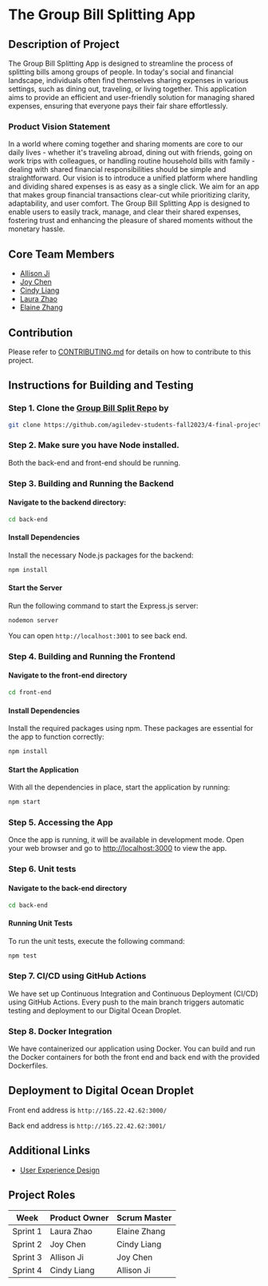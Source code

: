# The Group Bill Splitting App

## Description of Project

The Group Bill Splitting App is designed to streamline the process of splitting bills among groups of people. In today's social and financial landscape, individuals often find themselves sharing expenses in various settings, such as dining out, traveling, or living together. This application aims to provide an efficient and user-friendly solution for managing shared expenses, ensuring that everyone pays their fair share effortlessly.

### Product Vision Statement

In a world where coming together and sharing moments are core to our daily lives - whether it's traveling abroad, dining out with friends, going on work trips with colleagues, or handling routine household bills with family - dealing with shared financial responsibilities should be simple and straightforward. Our vision is to introduce a unified platform where handling and dividing shared expenses is as easy as a single click. We aim for an app that makes group financial transactions clear-cut while prioritizing clarity, adaptability, and user comfort. The Group Bill Splitting App is designed to enable users to easily track, manage, and clear their shared expenses, fostering trust and enhancing the pleasure of shared moments without the monetary hassle.

## Core Team Members

- [Allison Ji](https://github.com/Allison67)
- [Joy Chen](https://github.com/joyc7)
- [Cindy Liang](https://github.com/cindyliang01)
- [Laura Zhao](https://github.com/HedwigO)
- [Elaine Zhang](https://github.com/elaineZhang67)

## Contribution

Please refer to [CONTRIBUTING.md](CONTRIBUTING.md) for details on how to contribute to this project.

## Instructions for Building and Testing

### Step 1. Clone the [Group Bill Split Repo](https://github.com/agiledev-students-fall2023/4-final-project-group-bill-splitting-app) by

```bash
git clone https://github.com/agiledev-students-fall2023/4-final-project-group-bill-splitting-app.git
```

### Step 2. Make sure you have Node installed.

Both the back-end and front-end should be running.

### Step 3. Building and Running the Backend

#### Navigate to the backend directory:

```bash
cd back-end
```

#### Install Dependencies

Install the necessary Node.js packages for the backend:

```bash
npm install
```

#### Start the Server

Run the following command to start the Express.js server:

```bash
nodemon server
```

You can open `http://localhost:3001` to see back end.<br>

### Step 4. Building and Running the Frontend

#### Navigate to the front-end directory

```bash
cd front-end
```

#### Install Dependencies

Install the required packages using npm. These packages are essential for the app to function correctly:

```bash
npm install
```

#### Start the Application

With all the dependencies in place, start the application by running:

```bash
npm start
```

### Step 5. Accessing the App

Once the app is running, it will be available in development mode. Open your web browser and go to [http://localhost:3000](http://localhost:3000) to view the app.

### Step 6. Unit tests

#### Navigate to the back-end directory

```bash
cd back-end
```

#### Running Unit Tests

To run the unit tests, execute the following command:

```bash
npm test
```

### Step 7. CI/CD using GitHub Actions

We have set up Continuous Integration and Continuous Deployment (CI/CD) using GitHub Actions. Every push to the main branch triggers automatic testing and deployment to our Digital Ocean Droplet.

### Step 8. Docker Integration

We have containerized our application using Docker. You can build and run the Docker containers for both the front end and back end with the provided Dockerfiles.

## Deployment to Digital Ocean Droplet

Front end address is `http://165.22.42.62:3000/`

Back end address is `http://165.22.42.62:3001/`

## Additional Links

- [User Experience Design](UX-DESIGN.md)

## Project Roles

| Week     | Product Owner | Scrum Master |
| -------- | ------------- | ------------ |
| Sprint 1 | Laura Zhao    | Elaine Zhang |
| Sprint 2 | Joy Chen      | Cindy Liang  |
| Sprint 3 | Allison Ji    | Joy Chen     |
| Sprint 4 | Cindy Liang   | Allison Ji   |
